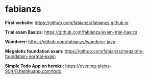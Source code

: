 # fabianzs



**First website:** https://github.com/fabianzs/fabianzs.github.io


**Trial exam Basics:** https://github.com/fabianzs/exam-trial-basics


**Wanderer:** https://github.com/fabianzs/wanderer-java


**Megalotis foundation exam:** https://github.com/fabianzs/megalotis-foundation-normal-exam


**Simple Todo App on heroku:** https://evening-plains-90441.herokuapp.com/todo  